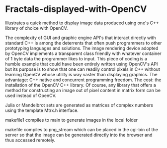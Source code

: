 # Fractals-displayed-with-OpenCV

Illustrates a quick method to display image data produced using one's C++ library of choice with OpenCV.   

The complexity of GUI and graphic engine API's that interact directly with standard C++ is among the deterrents that often push programmers to other prototyping languages and solutions. The image rendering device adopted by OpenCV implements a transparent class friendly with whatever container of 1 byte data the programmer likes to input. This piece of coding is a humble example that could have been entirely written using OpenCV's API but its purpose is to show that one can readily control pixels in C++ without learning OpenCV whose utility is way vaster than displaying graphics. The advantage: C++ native and concurrent programming freedom. The cost: the installation of the OpenCV C++ library. Of course, any library that offers a method for constructing an image out of pixel content in matrix form can be used instead of OpenCV.

Julia or Mandelbrot sets are generated as matrices of complex numbers using the template Mtrx.h interface. 

makefile1 compiles to main to generate images in the local folder

makefile compiles to png_stream which can be placed in the cgi-bin of the server so that the image can be generated directly into the browser and thus accessed remotely.
